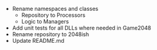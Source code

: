 * Rename namespaces and classes
  * Repository to Processors
  * Logic to Managers
* Add unit tests for all DLLs where needed in Game2048
* Rename repository to 2048ish
* Update README.md